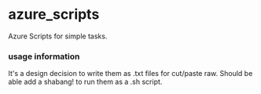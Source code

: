 # azure_scripts
Azure Scripts for simple tasks.

### usage information ###
It's a design decision to write them as .txt files for cut/paste raw. Should be able add a shabang! to run them as a .sh script.


